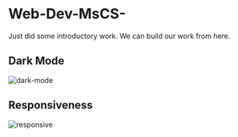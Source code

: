 # Web-Dev-MsCS-

Just did some introductory work.
We can build our work from here.


## Dark Mode
![dark-mode](https://github.com/Sadi-Rahman/Web-Dev-MsCS-/assets/67942129/31e1e10d-4df3-4ee6-8274-1d82a75250c0)


## Responsiveness
![responsive](https://github.com/Sadi-Rahman/Web-Dev-MsCS-/assets/67942129/0e4b0af2-12af-4578-9420-51186194eba2)
